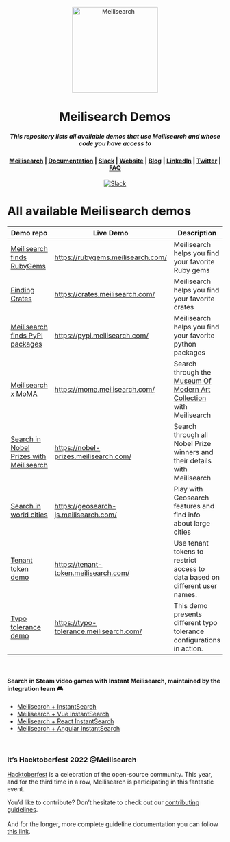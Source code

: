 <p align="center">
  <img src="https://github.com/meilisearch/meilisearch/blob/main/assets/logo.svg" alt="Meilisearch" width="200" height="200" />
</p>


<h1 align="center">Meilisearch Demos</h1>
<h5 align="center">This repository lists all available demos that use Meilisearch and whose code you have access to 
</h5>

<h4 align="center">
  <a href="https://github.com/meilisearch/meilisearch">Meilisearch</a> |
  <a href="https://docs.meilisearch.com">Documentation</a> |
  <a href="https://slack.meilisearch.com">Slack</a> |
  <a href="https://www.meilisearch.com">Website</a> |
  <a href="https://blog.meilisearch.com">Blog</a> |
  <a href="https://fr.linkedin.com/company/meilisearch">LinkedIn</a> |
  <a href="https://twitter.com/meilisearch">Twitter</a> |
  <a href="https://docs.meilisearch.com/faq/">FAQ</a>
</h4>

<p align="center">
  <a href="https://slack.meilisearch.com"><img src="https://img.shields.io/badge/slack-Meilisearch-blue.svg?logo=slack" alt="Slack"></a>
</p>

# All available Meilisearch demos

| Demo repo | Live Demo  | Description |
|-----------|------------|-------------|
| [ Meilisearch finds RubyGems ](https://github.com/meilisearch/demos/tree/main/src/finding-rubygems) | https://rubygems.meilisearch.com/ | Meilisearch helps you find your favorite Ruby gems |
| [ Finding Crates ](https://github.com/meilisearch/demos/tree/main/src/finding-crates) | https://crates.meilisearch.com/ | Meilisearch helps you find your favorite crates|
| [ Meilisearch finds PyPI packages ](https://github.com/meilisearch/demos/tree/main/src/finding-pypi) | https://pypi.meilisearch.com/ | Meilisearch helps you find your favorite python packages|
| [ Meilisearch x MoMA ](https://github.com/meilisearch/demos/tree/main/src/MoMA) | https://moma.meilisearch.com/ | Search through the  [ Museum Of Modern Art Collection ](https://github.com/MuseumofModernArt/collection) with Meilisearch|
| [ Search in Nobel Prizes with Meilisearch ](https://github.com/meilisearch/demos/tree/main/src/nobel-prizes) |  https://nobel-prizes.meilisearch.com/ | Search through all Nobel Prize winners and their details with Meilisearch |
| [ Search in world cities ](https://github.com/meilisearch/demos/tree/main/src/geo-javascript) |  https://geosearch-js.meilisearch.com/ | Play with Geosearch features and find info about large cities |
| [ Tenant token demo ](https://github.com/meilisearch/demos/tree/main/src/tenant-token) |  https://tenant-token.meilisearch.com/ | Use tenant tokens to restrict access to data based on different user names. |
| [ Typo tolerance demo ](https://github.com/meilisearch/demos/tree/main/src/typo-tolerance) |  https://typo-tolerance.meilisearch.com/ | This demo presents different typo tolerance configurations in action.  |

<br>

#### Search in Steam video games with Instant Meilisearch, maintained by the integration team 🎮 

- [Meilisearch + InstantSearch](https://codesandbox.io/s/ms-is-mese9?fontsize=14&hidenavigation=1&theme=dark)
- [Meilisearch + Vue InstantSearch](https://codesandbox.io/s/ms-vue-is-1d6bi?fontsize=14&hidenavigation=1&theme=dark&file=/src/App.vue)
- [Meilisearch + React InstantSearch](https://codesandbox.io/s/ms-react-is-sh9ud?fontsize=14&hidenavigation=1&theme=dark)
- [Meilisearch + Angular InstantSearch](https://codesandbox.io/s/ms-angularis-7xipe)
<br>
<p align="center">
<h3>It&rsquo;s Hacktoberfest 2022 @Meilisearch</h3>
<p><a href="https://hacktoberfest.com">Hacktoberfest</a> is a celebration of the open-source community. This year, and for the third time in a row, Meilisearch is participating in this fantastic event.</p>
<p>You&rsquo;d like to contribute? Don&rsquo;t hesitate to check out our <a href="https://github.com/meilisearch/meilisearch-ruby/blob/main/CONTRIBUTING.md">contributing guidelines</a>.<br /><br />And for the longer, more complete guideline documentation you can follow <a href="https://github.com/meilisearch/.github/blob/main/Hacktoberfest_2022_contributors_guidelines.md">this link</a>.</p>
</p>

